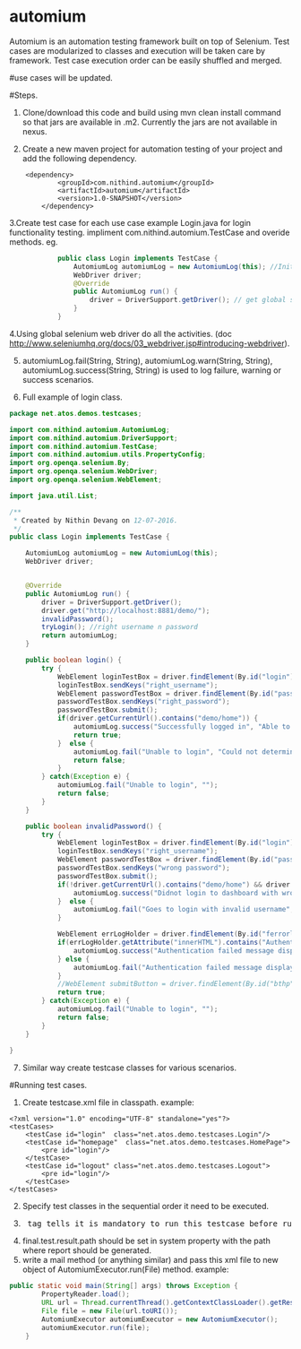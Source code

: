 # automium
Automium is an automation testing framework built on top of Selenium. Test cases are modularized to classes and execution will be taken care by framework. Test case execution order can be easily shuffled and merged.


#use cases will be updated.

#Steps.
1. Clone/download this code and build using mvn clean install command so that jars are available in .m2. Currently the jars are not available in nexus.

2. Create a new maven project for automation testing of your project and add the following dependency.
```
	<dependency>
            <groupId>com.nithind.automium</groupId>
            <artifactId>automium</artifactId>
            <version>1.0-SNAPSHOT</version>
        </dependency>
```
		
3.Create test case for each use case example Login.java for login functionality testing. impliment com.nithind.automium.TestCase and overide methods.
			eg.
			
```java
			public class Login implements TestCase {
				AutomiumLog automiumLog = new AutomiumLog(this); //Initiate automiumLog
				WebDriver driver;
				@Override
				public AutomiumLog run() {
					driver = DriverSupport.getDriver(); // get global selenium web driver.
				}
			}
```
4.Using global selenium web driver do all the activities. (doc http://www.seleniumhq.org/docs/03_webdriver.jsp#introducing-webdriver).

5. automiumLog.fail(String, String), automiumLog.warn(String, String), automiumLog.success(String, String) is used to log failure, warning or success scenarios.

6. Full example of login class.
```java
package net.atos.demos.testcases;

import com.nithind.automium.AutomiumLog;
import com.nithind.automium.DriverSupport;
import com.nithind.automium.TestCase;
import com.nithind.automium.utils.PropertyConfig;
import org.openqa.selenium.By;
import org.openqa.selenium.WebDriver;
import org.openqa.selenium.WebElement;

import java.util.List;

/**
 * Created by Nithin Devang on 12-07-2016.
 */
public class Login implements TestCase {

    AutomiumLog automiumLog = new AutomiumLog(this);
    WebDriver driver;


    @Override
    public AutomiumLog run() {
        driver = DriverSupport.getDriver();
        driver.get("http://localhost:8881/demo/");
        invalidPassword();
        tryLogin(); //right username n password
        return automiumLog;
    }

    public boolean login() {
        try {
            WebElement loginTestBox = driver.findElement(By.id("login"));
            loginTestBox.sendKeys("right_username");
            WebElement passwordTestBox = driver.findElement(By.id("password"));
            passwordTestBox.sendKeys("right_password");
            passwordTestBox.submit();
            if(driver.getCurrentUrl().contains("demo/home")) {
                automiumLog.success("Successfully logged in", "Able to determine home url");
                return true;
            }  else {
                automiumLog.fail("Unable to login", "Could not determine home page URL");
                return false;
            }
        } catch(Exception e) {
            automiumLog.fail("Unable to login", "");
            return false;
        }
    }

    public boolean invalidPassword() {
        try {
            WebElement loginTestBox = driver.findElement(By.id("login"));
            loginTestBox.sendKeys("right_username");
            WebElement passwordTestBox = driver.findElement(By.id("password"));
            passwordTestBox.sendKeys("wrong password");
            passwordTestBox.submit();
            if(!driver.getCurrentUrl().contains("demo/home") && driver.getCurrentUrl().contains("demo/login")) {
                automiumLog.success("Didnot login to dashboard with wrong password", "Was able to determine login URL");
            }  else {
                automiumLog.fail("Goes to login with invalid username", "Username : dummyUsername");
            }

            WebElement errLogHolder = driver.findElement(By.id("ferrorlg"));
            if(errLogHolder.getAttribute("innerHTML").contains("Authentication failed.")) {
                automiumLog.success("Authentication failed message displayed", "");
            } else {
                automiumLog.fail("Authentication failed message displayed  not displayed", "");
            }
            //WebElement submitButton = driver.findElement(By.id("bthp"));
            return true;
        } catch(Exception e) {
            automiumLog.fail("Unable to login", "");
            return false;
        }
    }
    
}

```

7. Similar way create testcase classes for various scenarios.

#Running test cases.

1. Create testcase.xml file in classpath.
    example:
```
<?xml version="1.0" encoding="UTF-8" standalone="yes"?>
<testCases>
    <testCase id="login"  class="net.atos.demo.testcases.Login"/>
    <testCase id="homepage"  class="net.atos.demo.testcases.HomePage">
        <pre id="login"/>
    </testCase>
    <testCase id="logout" class="net.atos.demo.testcases.Logout">
        <pre id="login"/>
    </testCase>
</testCases>

```
2. Specify test classes in the sequential order it need to be executed.
3. <pre> tag tells it is mandatory to run this testcase before running the current testcase.
4. final.test.result.path should be set in system property with the path where report should be generated.
5. write a mail method (or anything similar) and pass this xml file to new object of AutomiumExecutor.run(File) method.
example:
```java
public static void main(String[] args) throws Exception {
        PropertyReader.load();
        URL url = Thread.currentThread().getContextClassLoader().getResource("testcase.xml");
        File file = new File(url.toURI());
        AutomiumExecutor automiumExecutor = new AutomiumExecutor();
        automiumExecutor.run(file);
    }
```
